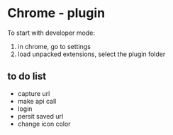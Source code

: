 Chrome - plugin
===============

To start with developer mode:

1. in chrome, go to settings
1. load unpacked extensions, select the plugin folder


## to do list

* capture url
* make api call
* login
* persit saved url
* change icon color
